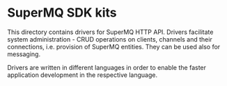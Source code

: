 # SuperMQ SDK kits

This directory contains drivers for SuperMQ HTTP API. Drivers facilitate system administration - CRUD operations on clients,  channels and their connections, i.e. provision of SuperMQ entities. They can be used also for messaging. 

Drivers are written in different languages in order to enable the faster application development in the respective language.
